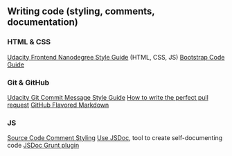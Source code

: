 ## Writing code (styling, comments, documentation)

### HTML & CSS

<a href="http://udacity.github.io/frontend-nanodegree-styleguide/index.html" target="_blank">
Udacity Frontend Nanodegree Style Guide</a> (HTML, CSS, JS)

<a href="http://mdo.github.io/code-guide/" target="_blank">
Bootstrap Code Guide</a>

### Git & GitHub

<a href="http://udacity.github.io/git-styleguide/" target="_blank">
Udacity Git Commit Message Style Guide</a>

<a href="https://github.com/blog/1943-how-to-write-the-perfect-pull-request" target="_blank">
How to write the perfect pull request</a>

<a href="https://help.github.com/articles/github-flavored-markdown/" target="_blank">
GitHub Flavored Markdown</a>

### JS

<a href="http://www.hongkiat.com/blog/source-code-comment-styling-tips/" target="_blank">
Source Code Comment Styling</a>

<a href="http://usejsdoc.org/" target="_blank">
Use JSDoc</a>, tool to create self-documenting code

<a href="https://github.com/krampstudio/grunt-jsdoc" target="_blank">
JSDoc Grunt plugin</a>
